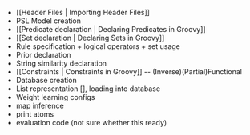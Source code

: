 * [[Header Files | Importing Header Files]]
* PSL Model creation
* [[Predicate declaration | Declaring Predicates in Groovy]]
* [[Set declaration | Declaring Sets in Groovy]]
* Rule specification + logical operators + set usage
* Prior declaration
* String similarity declaration
* [[Constraints | Constraints in Groovy]] -- (Inverse)(Partial)Functional
* Database creation
* List representation [], loading into database
* Weight learning configs
* map inference
* print atoms
* evaluation code (not sure whether this ready)
